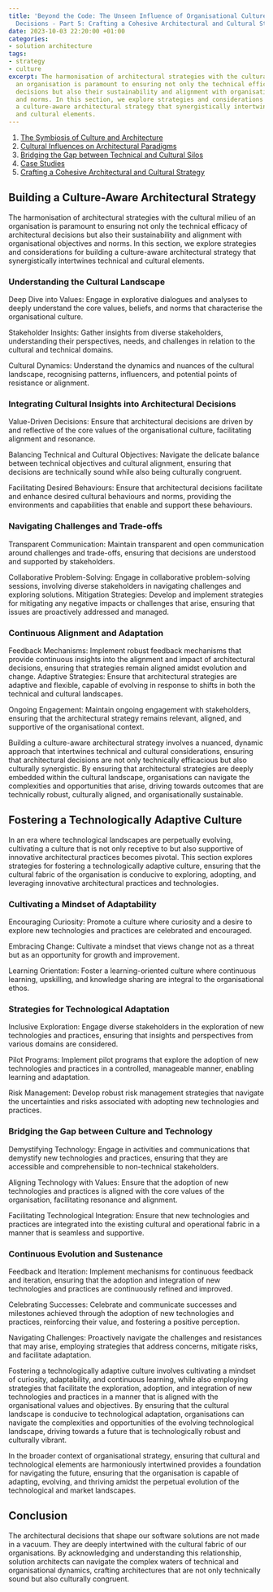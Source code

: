 ```yaml
---
title: 'Beyond the Code: The Unseen Influence of Organisational Culture on Architectural
  Decisions - Part 5: Crafting a Cohesive Architectural and Cultural Strategy'
date: 2023-10-03 22:20:00 +01:00
categories:
- solution architecture
tags:
- strategy
- culture
excerpt: The harmonisation of architectural strategies with the cultural milieu of
  an organisation is paramount to ensuring not only the technical efficacy of architectural
  decisions but also their sustainability and alignment with organisational objectives
  and norms. In this section, we explore strategies and considerations for building
  a culture-aware architectural strategy that synergistically intertwines technical
  and cultural elements.
---
```


1. [The Symbiosis of Culture and Architecture](https://lord.technology/2023/10/03/beyond-the-code-the-unseen-influence-of-organisational-culture-on-architectural-decisions-part-1-the-symbiosis-of-culture-and-architecture.html)
2. [Cultural Influences on Architectural Paradigms](https://lord.technology/2023/10/03/beyond-the-code-the-unseen-influence-of-organisational-culture-on-architectural-decisions-part-2-cultural-influences-on-architectural-paradigms.html)
3. [Bridging the Gap between Technical and Cultural Silos](https://lord.technology/2023/10/03/beyond-the-code-the-unseen-influence-of-organisational-culture-on-architectural-decisions-part-3-bridging-the-gap-between-technical-and-cultural-silos.html)
4. [Case Studies](https://lord.technology/2023/10/03/beyond-the-code-the-unseen-influence-of-organisational-culture-on-architectural-decisions-part-4-case-studies.html)
5. [Crafting a Cohesive Architectural and Cultural Strategy](https://lord.technology/2023/10/03/beyond-the-code-the-unseen-influence-of-organisational-culture-on-architectural-decisions-part-5-crafting-a-cohesive-architectural-and-cultural-strategy.html)

## Building a Culture-Aware Architectural Strategy

The harmonisation of architectural strategies with the cultural milieu of an organisation is paramount to ensuring not only the technical efficacy of architectural decisions but also their sustainability and alignment with organisational objectives and norms. In this section, we explore strategies and considerations for building a culture-aware architectural strategy that synergistically intertwines technical and cultural elements.

### Understanding the Cultural Landscape

Deep Dive into Values: Engage in explorative dialogues and analyses to deeply understand the core values, beliefs, and norms that characterise the organisational culture.

Stakeholder Insights: Gather insights from diverse stakeholders, understanding their perspectives, needs, and challenges in relation to the cultural and technical domains.

Cultural Dynamics: Understand the dynamics and nuances of the cultural landscape, recognising patterns, influencers, and potential points of resistance or alignment.

### Integrating Cultural Insights into Architectural Decisions

Value-Driven Decisions: Ensure that architectural decisions are driven by and reflective of the core values of the organisational culture, facilitating alignment and resonance.

Balancing Technical and Cultural Objectives: Navigate the delicate balance between technical objectives and cultural alignment, ensuring that decisions are technically sound while also being culturally congruent.

Facilitating Desired Behaviours: Ensure that architectural decisions facilitate and enhance desired cultural behaviours and norms, providing the environments and capabilities that enable and support these behaviours.

### Navigating Challenges and Trade-offs

Transparent Communication: Maintain transparent and open communication around challenges and trade-offs, ensuring that decisions are understood and supported by stakeholders.

Collaborative Problem-Solving: Engage in collaborative problem-solving sessions, involving diverse stakeholders in navigating challenges and exploring solutions.
Mitigation Strategies: Develop and implement strategies for mitigating any negative impacts or challenges that arise, ensuring that issues are proactively addressed and managed.

### Continuous Alignment and Adaptation

Feedback Mechanisms: Implement robust feedback mechanisms that provide continuous insights into the alignment and impact of architectural decisions, ensuring that strategies remain aligned amidst evolution and change.
Adaptive Strategies: Ensure that architectural strategies are adaptive and flexible, capable of evolving in response to shifts in both the technical and cultural landscapes.

Ongoing Engagement: Maintain ongoing engagement with stakeholders, ensuring that the architectural strategy remains relevant, aligned, and supportive of the organisational context.

Building a culture-aware architectural strategy involves a nuanced, dynamic approach that intertwines technical and cultural considerations, ensuring that architectural decisions are not only technically efficacious but also culturally synergistic. By ensuring that architectural strategies are deeply embedded within the cultural landscape, organisations can navigate the complexities and opportunities that arise, driving towards outcomes that are technically robust, culturally aligned, and organisationally sustainable.

## Fostering a Technologically Adaptive Culture

In an era where technological landscapes are perpetually evolving, cultivating a culture that is not only receptive to but also supportive of innovative architectural practices becomes pivotal. This section explores strategies for fostering a technologically adaptive culture, ensuring that the cultural fabric of the organisation is conducive to exploring, adopting, and leveraging innovative architectural practices and technologies.

### Cultivating a Mindset of Adaptability

Encouraging Curiosity: Promote a culture where curiosity and a desire to explore new technologies and practices are celebrated and encouraged.

Embracing Change: Cultivate a mindset that views change not as a threat but as an opportunity for growth and improvement.

Learning Orientation: Foster a learning-oriented culture where continuous learning, upskilling, and knowledge sharing are integral to the organisational ethos.

### Strategies for Technological Adaptation

Inclusive Exploration: Engage diverse stakeholders in the exploration of new technologies and practices, ensuring that insights and perspectives from various domains are considered.

Pilot Programs: Implement pilot programs that explore the adoption of new technologies and practices in a controlled, manageable manner, enabling learning and adaptation.

Risk Management: Develop robust risk management strategies that navigate the uncertainties and risks associated with adopting new technologies and practices.

### Bridging the Gap between Culture and Technology

Demystifying Technology: Engage in activities and communications that demystify new technologies and practices, ensuring that they are accessible and comprehensible to non-technical stakeholders.

Aligning Technology with Values: Ensure that the adoption of new technologies and practices is aligned with the core values of the organisation, facilitating resonance and alignment.

Facilitating Technological Integration: Ensure that new technologies and practices are integrated into the existing cultural and operational fabric in a manner that is seamless and supportive.

### Continuous Evolution and Sustenance

Feedback and Iteration: Implement mechanisms for continuous feedback and iteration, ensuring that the adoption and integration of new technologies and practices are continuously refined and improved.

Celebrating Successes: Celebrate and communicate successes and milestones achieved through the adoption of new technologies and practices, reinforcing their value, and fostering a positive perception.

Navigating Challenges: Proactively navigate the challenges and resistances that may arise, employing strategies that address concerns, mitigate risks, and facilitate adaptation.

Fostering a technologically adaptive culture involves cultivating a mindset of curiosity, adaptability, and continuous learning, while also employing strategies that facilitate the exploration, adoption, and integration of new technologies and practices in a manner that is aligned with the organisational values and objectives. By ensuring that the cultural landscape is conducive to technological adaptation, organisations can navigate the complexities and opportunities of the evolving technological landscape, driving towards a future that is technologically robust and culturally vibrant.

In the broader context of organisational strategy, ensuring that cultural and technological elements are harmoniously intertwined provides a foundation for navigating the future, ensuring that the organisation is capable of adapting, evolving, and thriving amidst the perpetual evolution of the technological and market landscapes.

## Conclusion

The architectural decisions that shape our software solutions are not made in a vacuum. They are deeply intertwined with the cultural fabric of our organisations. By acknowledging and understanding this relationship, solution architects can navigate the complex waters of technical and organisational dynamics, crafting architectures that are not only technically sound but also culturally congruent.
